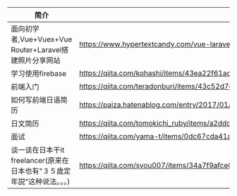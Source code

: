 |  简介   | 地址  |  
|  ----  | ----  |
| 面向初学者,Vue+Vuex+Vue Router+Laravel搭建照片分享网站  | https://www.hypertextcandy.com/vue-laravel-tutorial-setting-up-spa-project/ |   
| 学习使用firebase  | https://qiita.com/kohashi/items/43ea22f61ade45972881 |  
| 前端入门  | https://qiita.com/teradonburi/items/43c52d7cffc318e9b1e9 | 
| 如何写前端日语简历  | https://paiza.hatenablog.com/entry/2017/01/18/%E3%81%9D%E3%81%AE%E8%81%B7%E5%8B%99%E7%B5%8C%E6%AD%B4%E6%9B%B8%E3%81%A7%E3%80%81%E9%9D%A2%E6%8E%A5%E5%AE%98%E3%81%8C%E4%BC%9A%E3%81%84%E3%81%9F%E3%81%8F%E3%81%AA%E3%82%8B%E3%81%A8%E6%80%9D%E3%81%84 | 
| 日文简历  | https://qiita.com/tomokichi_ruby/items/a2ddd60a9eaec433749f | 
| 面试 | https://qiita.com/yama-t/items/0dc67cda41a2eb710eeb|
| 谈一谈在日本干it freelancer(原来在日本也有"３５歳定年説"这种说法。。。)|https://qiita.com/syou007/items/34a7f9afce0425674c0a|
